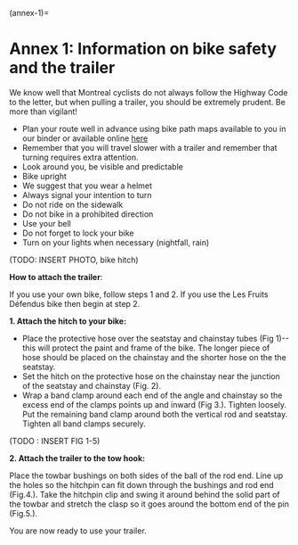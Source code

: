 (annex-1)=
# Annex 1: Information on bike safety and the trailer

We know well that Montreal cyclists do not always follow the Highway Code to the letter, but when pulling a trailer, you should be extremely prudent. Be more than vigilant!

- Plan your route well in advance using bike path maps available to you in our binder or available online [here](http://www.velo.qc.ca/fr/publication.php?id=5112010)
- Remember that you will travel slower with a trailer and remember that turning requires extra attention.
- Look around you, be visible and predictable
- Bike upright
- We suggest that you wear a helmet
- Always signal your intention to turn
- Do not ride on the sidewalk
- Do not bike in a prohibited direction
- Use your bell
- Do not forget to lock your bike
- Turn on your lights when necessary (nightfall, rain)

(TODO: INSERT PHOTO, bike hitch)

**How to attach the trailer**:

If you use your own bike, follow steps 1 and 2. If you use the Les Fruits Défendus bike then begin at step 2.

**1. Attach the hitch to your bike:**
- Place the protective hose over the seatstay and chainstay tubes (Fig 1)--
this will protect the paint and frame
of the bike. The longer piece of hose should be placed on the chainstay
and the shorter hose on the the seatstay.
- Set the hitch on the protective hose on the chainstay near the junction of the seatstay and chainstay (Fig. 2).
- Wrap a band clamp around each end of the angle and chainstay so the excess end of the clamps points up and inward (Fig 3.). Tighten loosely. Put the remaining band clamp around both the vertical rod and seatstay. Tighten all band clamps securely.

(TODO : INSERT FIG 1-5)

**2. Attach the trailer to the tow hook:**

Place the towbar bushings on both sides of the ball of the rod end. 
Line up the holes so the hitchpin can fit down through the bushings and rod end (Fig.4.). 
Take the hitchpin clip and swing it around behind the solid part of the towbar and stretch the clasp so it goes around the bottom end of the pin (Fig.5.).

You are now ready to use your trailer.
